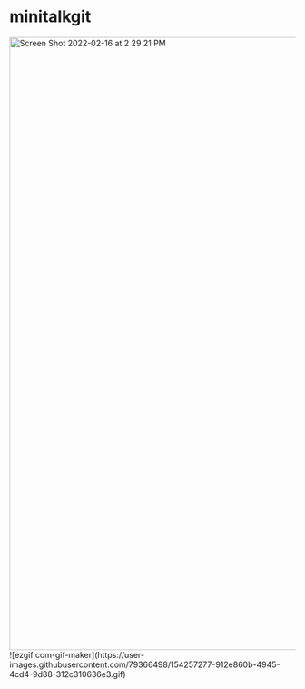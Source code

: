 # minitalkgit
<img width="1079" alt="Screen Shot 2022-02-16 at 2 29 21 PM" src="https://user-images.githubusercontent.com/79366498/154256508-45c524f7-7683-4dc2-8f31-c879de806e1a.png">
![ezgif com-gif-maker](https://user-images.githubusercontent.com/79366498/154257277-912e860b-4945-4cd4-9d88-312c310636e3.gif)
